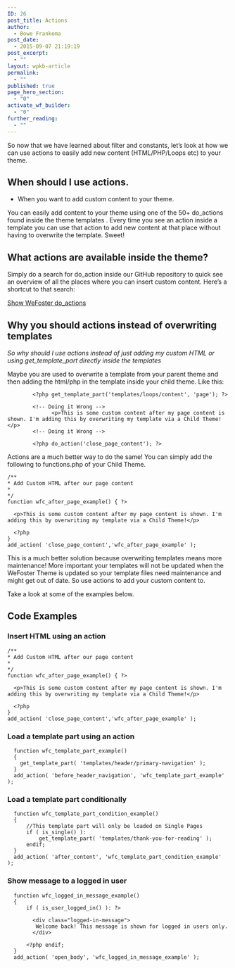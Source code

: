 ```yaml
---
ID: 26
post_title: Actions
author:
  - Bowe Frankema
post_date:
  - 2015-09-07 21:19:19
post_excerpt:
  - ""
layout: wpkb-article
permalink:
  - ""
published: true
page_hero_section:
  - "0"
activate_wf_builder:
  - "0"
further_reading:
  - ""
---
```

So now that we have learned about filter and constants, let’s look at how we can use actions to easily add new content (HTML/PHP/Loops etc) to your theme.

## When should I use actions.

*   When you want to add custom content to your theme.

You can easily add content to your theme using one of the 50+ do_actions found inside the theme templates . Every time you see an action inside a template you can use that action to add new content at that place without having to overwrite the template. Sweet!

## What actions are available inside the theme?

Simply do a search for do_action inside our GitHub repository to quick see an overview of all the places where you can insert custom content. Here’s a shortcut to that search:

<a target="_blank" href="https://github.com/WeFoster/wefoster/search?utf8=%E2%9C%93&q=do_action">Show WeFoster do_actions</a>

## Why you should actions instead of overwriting templates

*So why should I use actions instead of just adding my custom HTML or using get_template_part directly inside the templates*

Maybe you are used to overwrite a template from your parent theme and then adding the html/php in the template inside your child theme. Like this:

````
        <?php get_template_part('templates/loops/content', 'page'); ?>

        <!-- Doing it Wrong -->
              <p>This is some custom content after my page content is shown. I'm adding this by overwriting my template via a Child Theme!</p>
        <!-- Doing it Wrong -->

        <?php do_action('close_page_content'); ?>
````

Actions are a much better way to do the same! You can simply add the following to functions.php of your Child Theme.

````
/**
* Add Custom HTML after our page content
*
*/
function wfc_after_page_example() { ?>

  <p>This is some custom content after my page content is shown. I'm adding this by overwriting my template via a Child Theme!</p>

  <?php
}
add_action( 'close_page_content','wfc_after_page_example' );
````

This is a much better solution because overwriting templates means more maintenance! More important your templates will not be updated when the WeFoster Theme is updated so your template files need maintenance and might get out of date. So use actions to add your custom content to.

Take a look at some of the examples below.

## Code Examples

### Insert HTML using an action

````
/**
* Add Custom HTML after our page content
*
*/
function wfc_after_page_example() { ?>

  <p>This is some custom content after my page content is shown. I'm adding this by overwriting my template via a Child Theme!</p>

  <?php
}
add_action( 'close_page_content','wfc_after_page_example' );
````

### Load a template part using an action

`````
  function wfc_template_part_example()
  {
    get_template_part( 'templates/header/primary-navigation' );
  }
  add_action( 'before_header_navigation', 'wfc_template_part_example' );
````` 

### Load a template part conditionally

`````
  function wfc_template_part_condition_example()
  {   
      //This template part will only be loaded on Single Pages
      if ( is_single() ):
          get_template_part( 'templates/thank-you-for-reading' );
      endif;
  }
  add_action( 'after_content', 'wfc_template_part_condition_example' );
````` 

### Show message to a logged in user

`````
  function wfc_logged_in_message_example()
  {
      if ( is_user_logged_in() ): ?>

        <div class="logged-in-message">
         Welcome back! This message is shown for logged in users only.
        </div>

      <?php endif;
  }
  add_action( 'open_body', 'wfc_logged_in_message_example' );
````` 